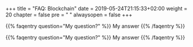 +++
title = "FAQ: Blockchain"
date = 2019-05-24T21:15:33+02:00
weight = 20
chapter = false
pre = "<i class='fa ela-page'></i> "
alwaysopen = false
+++ 

{{% faqentry question="My question?" %}}
My answer
{{% /faqentry %}}

{{% faqentry question="My question?" %}}
My answer
{{% /faqentry %}}